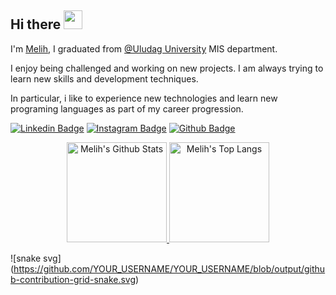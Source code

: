 ## Hi there <a href="https://www.linkedin.com/in/melih-özaslan/" rel="nofollow"><img src="https://camo.githubusercontent.com/e8e7b06ecf583bc040eb60e44eb5b8e0ecc5421320a92929ce21522dbc34c891/68747470733a2f2f6d656469612e67697068792e636f6d2f6d656469612f6876524a434c467a6361737252346961377a2f67697068792e676966" width="30px" style="max-width:100%;">
</a>

I'm <a href="https://github.com/MelihOzaslan01">Melih</a>, I graduated from <a href="https://uludag.edu.tr/">@Uludag University</a> MIS department.

I enjoy being challenged and working on new projects. I am always trying to learn new skills and development techniques.

In particular, i like to experience new technologies and learn new programing languages as part of my career progression.  


[![Linkedin Badge](https://img.shields.io/badge/MelihOzaslan-gray?style=for-the-badge&logo=linkedin)](https://www.linkedin.com/in/melih-özaslan/)
[![Instagram Badge](https://img.shields.io/badge/MelihOzaslan-gray?style=for-the-badge&logo=instagram)](https://www.instagram.com/melih_ozaslann/)
[![Github Badge](https://img.shields.io/badge/MelihOzaslan-gray?style=for-the-badge&logo=github)](https://github.com/MelihOzaslan01)

<p align="center" >
  <a href="https://github.com/MelihOzaslan01"> 
    <img height="160px" alt="Melih's Github Stats" src="https://github-readme-stats.vercel.app/api?username=MelihOzaslan01&show_icons=true&hide_border=true&theme=radical"/>
    <img height="160px" alt="Melih's Top Langs" src="https://github-readme-stats.vercel.app/api/top-langs/?username=MelihOzaslan01&layout=compact&hide_border=true&theme=radical" />
  </a>
</p>

![snake svg]
(https://github.com/YOUR_USERNAME/YOUR_USERNAME/blob/output/github-contribution-grid-snake.svg)

